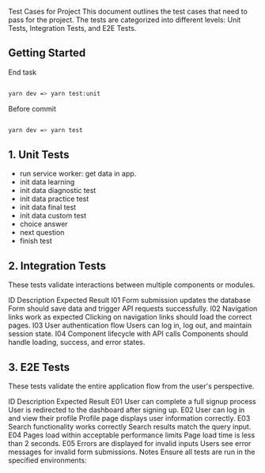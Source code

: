 Test Cases for Project
This document outlines the test cases that need to pass for the project. The tests are categorized into different levels: Unit Tests, Integration Tests, and E2E Tests.

## Getting Started

End task

```bash

yarn dev => yarn test:unit

```

Before commit

```bash

yarn dev => yarn test

```

## 1. Unit Tests

-   run service worker: get data in app.
-   init data learning
-   init data diagnostic test
-   init data practice test
-   init data final test
-   init data custom test
-   choice answer
-   next question
-   finish test

## 2. Integration Tests

These tests validate interactions between multiple components or modules.

ID Description Expected Result
I01 Form submission updates the database Form should save data and trigger API requests successfully.
I02 Navigation links work as expected Clicking on navigation links should load the correct pages.
I03 User authentication flow Users can log in, log out, and maintain session state.
I04 Component lifecycle with API calls Components should handle loading, success, and error states.

## 3. E2E Tests

These tests validate the entire application flow from the user's perspective.

ID Description Expected Result
E01 User can complete a full signup process User is redirected to the dashboard after signing up.
E02 User can log in and view their profile Profile page displays user information correctly.
E03 Search functionality works correctly Search results match the query input.
E04 Pages load within acceptable performance limits Page load time is less than 2 seconds.
E05 Errors are displayed for invalid inputs Users see error messages for invalid form submissions.
Notes
Ensure all tests are run in the specified environments:
